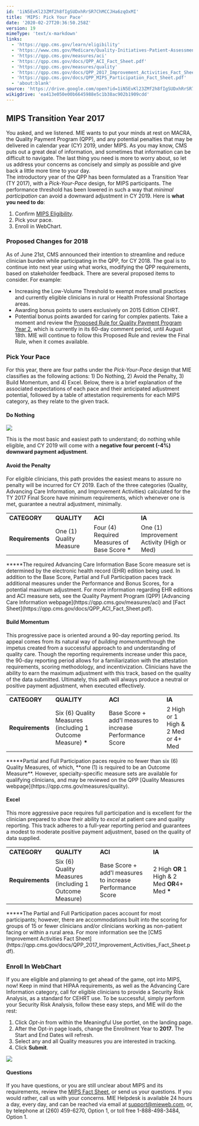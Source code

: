 ```yaml
---
id: '1iN5EvKl23ZMf2h8fIgSUDxhRrSR7ChMCCJHa6zqOxMI'
title: 'MIPS: Pick Your Pace'
date: '2020-02-27T20:36:50.258Z'
version: 19
mimeType: 'text/x-markdown'
links:
  - 'https://qpp.cms.gov/learn/eligibility'
  - 'https://www.cms.gov/Medicare/Quality-Initiatives-Patient-Assessment-Instruments/Value-Based-Programs/MACRA-MIPS-and-APMs/Proposed-rule-fact-sheet.pdf'
  - 'https://qpp.cms.gov/measures/aci'
  - 'https://qpp.cms.gov/docs/QPP_ACI_Fact_Sheet.pdf'
  - 'https://qpp.cms.gov/measures/quality'
  - 'https://qpp.cms.gov/docs/QPP_2017_Improvement_Activities_Fact_Sheet.pdf'
  - 'https://qpp.cms.gov/docs/QPP_MIPS_Participation_Fact_Sheet.pdf'
  - 'about:blank'
source: 'https://drive.google.com/open?id=1iN5EvKl23ZMf2h8fIgSUDxhRrSR7ChMCCJHa6zqOxMI'
wikigdrive: 'ea413e050e00b6645988e5c1b38ac902b1909cdd'
---
```

## MIPS Transition Year 2017

You asked, and we listened. MIE wants to put your minds at rest on MACRA, the Quality Payment Program (QPP), and any potential penalties that may be delivered in calendar year (CY) 2019, under MIPS. As you may know, CMS puts out a great deal of information, and sometimes that information can be difficult to navigate. The last thing you need is more to worry about, so let us address your concerns as concisely and simply as possible and give back a little more time to your day.  
The introductory year of the QPP has been formulated as a Transition Year (TY 2017), with a *Pick-Your-Pace* design, for MIPS participants. The performance threshold has been lowered in such a way that *minimal participation* can avoid a downward adjustment in CY 2019. Here is **what you need to do**:
1. Confirm [MIPS Eligibility](https://qpp.cms.gov/learn/eligibility).
2. Pick your pace.
3. Enroll in WebChart.

### Proposed Changes for 2018

As of June 21st, CMS announced their intention to streamline and reduce clinician burden while participating in the QPP, for CY 2018. The goal is to continue into next year using what works, modifying the QPP requirements, based on stakeholder feedback. There are several proposed items to consider. For example:
* Increasing the Low-Volume Threshold to exempt more small practices and currently eligible clinicians in rural or Health Professional Shortage areas.
* Awarding bonus points to users exclusively on 2015 Edition CEHRT.
* Potential bonus points awarded for caring for complex patients.
Take a moment and review the [Proposed Rule for Quality Payment Program Year 2](https://www.cms.gov/Medicare/Quality-Initiatives-Patient-Assessment-Instruments/Value-Based-Programs/MACRA-MIPS-and-APMs/Proposed-rule-fact-sheet.pdf), which is currently in its 60-day comment period, until August 18th. MIE will continue to follow this Proposed Rule and review the Final Rule, when it comes available.

### Pick Your Pace

For this year, there are four paths under the *Pick-Your-Pace* design that MIE classifies as the following actions: 1) Do Nothing, 2) Avoid the Penalty, 3) Build Momentum, and 4) Excel. Below, there is a brief explanation of the associated expectations of each pace and their anticipated adjustment potential, followed by a table of attestation requirements for each MIPS category, as they relate to the given track.

#### Do Nothing


![](../mips-pick-your-pace.assets/3796ae62e7b11530a4fb4aad738b9a5c.png)

This is the most basic and easiest path to understand; do nothing while eligible, and CY 2019 will come with a **negative four percent (-4%) downward payment adjustment**.

#### Avoid the Penalty

For eligible clinicians, this path provides the easiest means to assure no penalty will be incurred for CY 2019. Each of the three categories (Quality, Advancing Care Information, and Improvement Activities) calculated for the TY 2017 Final Score have minimum requirements, which whenever one is met, guarantee a neutral adjustment, minimally.

<table>
<tr>
<td><strong>CATEGORY</strong></td>
<td><strong>QUALITY</strong></td>
<td><strong>ACI</strong></td>
<td><strong>IA</strong></td>
</tr>
<tr>
<td><strong>Requirements</strong></td>
<td>One (1) Quality Measure</td>
<td>Four (4) Required Measures of Base Score <strong>*</strong></td>
<td>One (1) Improvement Activity (High or Med)</td>
</tr>

</table>
*****The required Advancing Care Information Base Score measure set is determined by the electronic health record (EHR) edition being used. In addition to the Base Score, Partial and Full Participation paces track additional measures under the Performance and Bonus Scores, for a potential maximum adjustment. For more information regarding EHR editions and ACI measure sets, see the Quality Payment Program (QPP) [Advancing Care Information webpage](https://qpp.cms.gov/measures/aci) and [Fact Sheet](https://qpp.cms.gov/docs/QPP_ACI_Fact_Sheet.pdf).

#### Build Momentum

This progressive pace is oriented around a 90-day reporting period. Its appeal comes from its natural way of *building momentum*through the impetus created from a successful approach to and understanding of quality care. Though the reporting requirements increase under this pace, the 90-day reporting period allows for a familiarization with the attestation requirements, scoring methodology, and incentivization. Clinicians have the ability to earn the maximum adjustment with this track, based on the quality of the data submitted. Ultimately, this path will always produce a neutral or positive payment adjustment, when executed effectively.

<table>
<tr>
<td><strong>CATEGORY</strong></td>
<td><strong>QUALITY</strong></td>
<td><strong>ACI</strong></td>
<td><strong>IA</strong></td>
</tr>
<tr>
<td><strong>Requirements</strong></td>
<td>Six (6) Quality Measures (including 1 Outcome Measure) <strong>*</strong></td>
<td>Base Score + add'l measures to increase Performance Score</td>
<td>2 High or 1 High & 2 Med or 4+ Med</td>
</tr>

</table>
*****Partial and Full Participation paces require no fewer than six (6) Quality Measures, of which, **one (1) is required to be an Outcome Measure**. However, specialty-specific measure sets are available for qualifying clinicians, and may be reviewed on the QPP [Quality Measures webpage](https://qpp.cms.gov/measures/quality).

#### Excel

This more aggressive pace requires full participation and is excellent for the clinician prepared to show their ability to *excel* at patient care and quality reporting. This track adheres to a full-year reporting period and guarantees a modest to moderate positive payment adjustment, based on the quality of data supplied.

<table>
<tr>
<td><strong>CATEGORY</strong></td>
<td><strong>QUALITY</strong></td>
<td><strong>ACI</strong></td>
<td><strong>IA</strong></td>
</tr>
<tr>
<td><strong>Requirements</strong></td>
<td>Six (6) Quality Measures (including 1 Outcome Measure)</td>
<td>Base Score + add'l measures to increase Performance Score</td>
<td>2 High <strong>OR</strong> 1 High & 2 Med <strong>OR</strong>4+ Med <strong>*</strong></td>
</tr>

</table>
*****The Partial and Full Participation paces account for most participants; however, there are accommodations built into the scoring for groups of 15 or fewer clinicians and/or clinicians working as non-patient facing or within a rural area. For more information see the [CMS Improvement Activities Fact Sheet](https://qpp.cms.gov/docs/QPP_2017_Improvement_Activities_Fact_Sheet.pdf).

### Enroll In WebChart

If you are eligible and planning to get ahead of the game, opt into MIPS, now! Keep in mind that HIPAA requirements, as well as the Advancing Care Information category, call for eligible clinicians to provide a Security Risk Analysis, as a standard for CEHRT use. To be successful, simply perform your Security Risk Analysis, follow these easy steps, and MIE will do the rest:
1. Click <em>Opt-in</em> from within the Meaningful Use portlet, on the landing page.
2. After the Opt-in page loads, change the Enrollment Year to <strong>2017</strong>. The Start and End Dates will refresh.
3. Select any and all Quality measures you are interested in tracking.
4. Click <strong>Submit</strong>.


![](../mips-pick-your-pace.assets/d1e8ec479baa3ec81eaf3b173c006423.png)



#### Questions

If you have questions, or you are still unclear about MIPS and its requirements, review the [MIPS Fact Sheet](https://qpp.cms.gov/docs/QPP_MIPS_Participation_Fact_Sheet.pdf), or send us your questions. If you would rather, call us with your concerns. MIE Helpdesk is available 24 hours a day, every day, and can be reached via email at [support@mieweb.com](about:blank), or, by telephone at (260) 459-6270, Option 1, or toll free 1-888-498-3484, Option 1.

